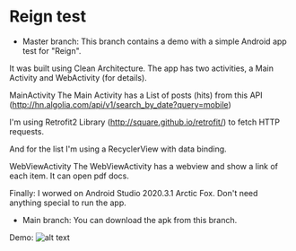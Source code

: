 # Reign test

+ Master branch:
This branch contains a demo with a simple Android app test for "Reign".

It was built using Clean Architecture.
The app has two activities, a Main Activity and WebActivity (for details).

MainActivity
The Main Activity has a List of posts (hits) from this API (http://hn.algolia.com/api/v1/search_by_date?query=mobile)

I'm using Retrofit2 Library (http://square.github.io/retrofit/) to fetch HTTP requests.

And for the list I'm using a RecyclerView with data binding.

WebViewActivity
The WebViewActivity has a webview and show a link of each item. It can open pdf docs.

Finally:
I worwed on Android Studio 2020.3.1 Arctic Fox. 
Don't need anything special to run the app.


+ Main branch:
You can download the apk from this branch.

Demo:
![alt text](https://github.com/JLexDev/Reign-test/blob/main/Demo%20Reign.jpeg)

